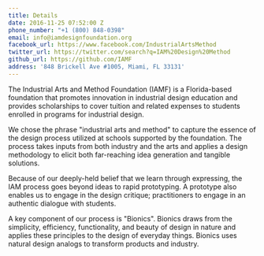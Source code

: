 ```yaml
---
title: Details
date: 2016-11-25 07:52:00 Z
phone_number: "+1 (800) 848-0398"
email: info@iamdesignfoundation.org
facebook_url: https://www.facebook.com/IndustrialArtsMethod
twitter_url: https://twitter.com/search?q=IAM%20Design%20Method
github_url: https://github.com/IAMF
address: '848 Brickell Ave #1005, Miami, FL 33131'
---
```


The Industrial Arts and Method Foundation (IAMF) is a Florida-based foundation that promotes innovation in industrial design education and provides scholarships to cover tuition and related expenses to students enrolled in programs for industrial design.

We chose the phrase "industrial arts and method" to capture the essence of the design process utilized at schools supported by the foundation. The process takes inputs from both industry and the arts and applies a design methodology to elicit both far-reaching idea generation and tangible solutions.

Because of our deeply-held belief that we learn through expressing, the IAM process goes beyond ideas to rapid prototyping. A prototype also enables us to engage in the design critique; practitioners to engage in an authentic dialogue with students.

A key component of our process is "Bionics". Bionics draws from the simplicity, efficiency, functionality, and beauty of design in nature and applies these principles to the design of everyday things. Bionics uses natural design analogs to transform products and industry.